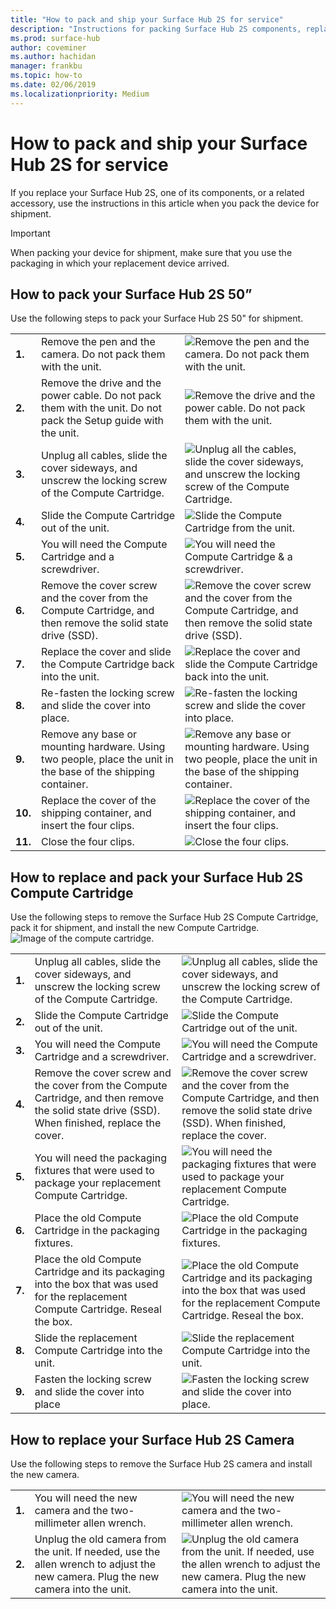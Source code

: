 ```yaml
---
title: "How to pack and ship your Surface Hub 2S for service"
description: "Instructions for packing Surface Hub 2S components, replacing the Compute cartridge, and replacing the camera"
ms.prod: surface-hub
author: coveminer
ms.author: hachidan
manager: frankbu
ms.topic: how-to
ms.date: 02/06/2019
ms.localizationpriority: Medium
---
```


# How to pack and ship your Surface Hub 2S for service

If you replace your Surface Hub 2S, one of its components, or a related accessory, use the instructions in this article when you pack the device for shipment. 

>[!IMPORTANT]  
>When packing your device for shipment, make sure that you use the packaging in which your replacement device arrived.  

## How to pack your Surface Hub 2S 50”

Use the following steps to pack your Surface Hub 2S 50" for shipment.


|   |                                                                                                                                                 |       |
| - | ----------------------------------------------------------------------------------------------------------------------------------------------- | ----- |
| **1.**  | Remove the pen and the camera. Do not pack them with the unit.                                                   | ![Remove the pen and the camera. Do not pack them with the unit.](images/surface-hub-2s-repack-2.png) |
| **2.**  | Remove the drive and the power cable. Do not pack them with the unit. Do not pack the Setup guide with the unit. | ![Remove the drive and the power cable. Do not pack them with the unit.](images/surface-hub-2s-repack-3.png) |
| **3.**  | Unplug all cables, slide the cover sideways, and unscrew the locking screw of the Compute Cartridge.             | ![Unplug all the cables, slide the cover sideways, and unscrew the locking screw of the Compute Cartridge.](images/surface-hub-2s-repack-5.png) |
| **4.**  | Slide the Compute Cartridge out of the unit.                                                                     | ![Slide the Compute Cartridge from the unit.](images/surface-hub-2s-repack-6.png) |
| **5.**  | You will need the Compute Cartridge and a screwdriver.                                                           | ![You will need the Compute Cartridge & a screwdriver.](images/surface-hub-2s-repack-7.png)|
| **6.**  | Remove the cover screw and the cover from the Compute Cartridge, and then remove the solid state drive (SSD).    | ![Remove the cover screw and the cover from the Compute Cartridge, and then remove the solid state drive (SSD).](images/surface-hub-2s-repack-8.png)|
| **7.** | Replace the cover and slide the Compute Cartridge back into the unit.                                             | ![Replace the cover and slide the Compute Cartridge back into the unit.](images/surface-hub-2s-repack-9.png)|
| **8.**  | Re-fasten the locking screw and slide the cover into place.                                                      | ![Re-fasten the locking screw and slide the cover into place.](images/surface-hub-2s-repack-10.png)|
| **9.**  | Remove any base or mounting hardware. Using two people, place the unit in the base of the shipping container.    | ![Remove any base or mounting hardware. Using two people, place the unit in the base of the shipping container.](images/surface-hub-2s-repack-11.png)|
| **10.** | Replace the cover of the shipping container, and insert the four clips.                                          | ![Replace the cover of the shipping container, and insert the four clips.](images/surface-hub-2s-repack-12.png)|
| **11.** | Close the four clips.                                                                                            | ![Close the four clips.](images/surface-hub-2s-repack-13.png)|


## How to replace and pack your Surface Hub 2S Compute Cartridge

Use the following steps to remove the Surface Hub 2S Compute Cartridge, pack it for shipment, and install the new Compute Cartridge.<br>
    ![Image of the compute cartridge.](images/surface-hub-2s-replace-cartridge-1.png)

|   |                                                                                                                                                    |       |
| - | ----------------------------------------------------------------------------------------------------------------------------------------------- | ----- |
| **1.** | Unplug all cables, slide the cover sideways, and unscrew the locking screw of the Compute Cartridge.                                            | ![Unplug all cables, slide the cover sideways, and unscrew the locking screw of the Compute Cartridge.](images/surface-hub-2s-replace-cartridge-2.png) |
| **2.**  | Slide the Compute Cartridge out of the unit.                                                                                                    | ![Slide the Compute Cartridge out of the unit.](images/surface-hub-2s-replace-cartridge-3.png) |
| **3.**  | You will need the Compute Cartridge and a screwdriver.                                                                                          | ![You will need the Compute Cartridge and a screwdriver.](images/surface-hub-2s-replace-cartridge-4.png) |
| **4.**  | Remove the cover screw and the cover from the Compute Cartridge, and then remove the solid state drive (SSD). When finished, replace the cover. | ![Remove the cover screw and the cover from the Compute Cartridge, and then remove the solid state drive (SSD). When finished, replace the cover.](images/surface-hub-2s-repack-8.png) |
| **5.**| You will need the packaging fixtures that were used to package your replacement Compute Cartridge.                                              | ![You will need the packaging fixtures that were used to package your replacement Compute Cartridge.](images/surface-hub-2s-replace-cartridge-6.png) |
| **6.**| Place the old Compute Cartridge in the packaging fixtures.                                                                                      | ![Place the old Compute Cartridge in the packaging fixtures.](images/surface-hub-2s-replace-cartridge-7.png) |
| **7.** | Place the old Compute Cartridge and its packaging into the box that was used for the replacement Compute Cartridge. Reseal the box.             | ![Place the old Compute Cartridge and its packaging into the box that was used for the replacement Compute Cartridge. Reseal the box.](images/surface-hub-2s-replace-cartridge-8.png)|
| **8.**| Slide the replacement Compute Cartridge into the unit.                                                                                          | ![Slide the replacement Compute Cartridge into the unit.](images/surface-hub-2s-replace-cartridge-9.png) |
| **9.**| Fasten the locking screw and slide the cover into place                                                                                         | ![Fasten the locking screw and slide the cover into place.](images/surface-hub-2s-replace-cartridge-10.png) |

## How to replace your Surface Hub 2S Camera

Use the following steps to remove the Surface Hub 2S camera and install the new camera.


|   |                                                                                                                                                 |       |
| - | ----------------------------------------------------------------------------------------------------------------------------------------------- | ----- |
| **1.** | You will need the new camera and the two-millimeter allen wrench.                                             |![You will need the new camera and the two-millimeter allen wrench.](images/surface-hub-2s-replace-camera-1.png)  |
| **2.**  |  Unplug the old camera from the unit. If needed, use the allen wrench to adjust the new camera. Plug the new camera into the unit. | ![Unplug the old camera from the unit. If needed, use the allen wrench to adjust the new camera. Plug the new camera into the unit.](images/surface-hub-2s-replace-camera-2.png) |
